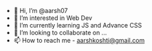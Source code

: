- 👋 Hi, I’m @aarsh07
- 👀 I’m interested in Web Dev 
- 🌱 I’m currently learning JS and Advance CSS
- 💞️ I’m looking to collaborate on ...
- 📫 How to reach me - aarshkoshti@gmail.com

<!---
aarsh07/aarsh07 is a ✨ special ✨ repository because its `README.md` (this file) appears on your GitHub profile.
You can click the Preview link to take a look at your changes.
--->
